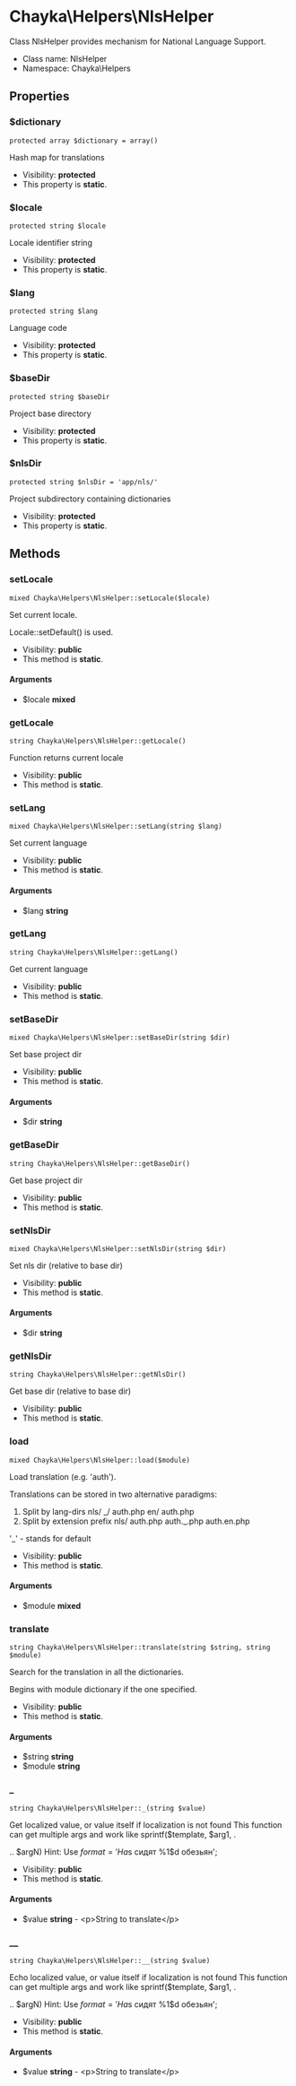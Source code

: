 Chayka\Helpers\NlsHelper
===============

Class NlsHelper provides mechanism for National Language Support.




* Class name: NlsHelper
* Namespace: Chayka\Helpers





Properties
----------


### $dictionary

    protected array $dictionary = array()

Hash map for translations



* Visibility: **protected**
* This property is **static**.


### $locale

    protected string $locale

Locale identifier string



* Visibility: **protected**
* This property is **static**.


### $lang

    protected string $lang

Language code



* Visibility: **protected**
* This property is **static**.


### $baseDir

    protected string $baseDir

Project base directory



* Visibility: **protected**
* This property is **static**.


### $nlsDir

    protected string $nlsDir = 'app/nls/'

Project subdirectory containing dictionaries



* Visibility: **protected**
* This property is **static**.


Methods
-------


### setLocale

    mixed Chayka\Helpers\NlsHelper::setLocale($locale)

Set current locale.

Locale::setDefault() is used.

* Visibility: **public**
* This method is **static**.


#### Arguments
* $locale **mixed**



### getLocale

    string Chayka\Helpers\NlsHelper::getLocale()

Function returns current locale



* Visibility: **public**
* This method is **static**.




### setLang

    mixed Chayka\Helpers\NlsHelper::setLang(string $lang)

Set current language



* Visibility: **public**
* This method is **static**.


#### Arguments
* $lang **string**



### getLang

    string Chayka\Helpers\NlsHelper::getLang()

Get current language



* Visibility: **public**
* This method is **static**.




### setBaseDir

    mixed Chayka\Helpers\NlsHelper::setBaseDir(string $dir)

Set base project dir



* Visibility: **public**
* This method is **static**.


#### Arguments
* $dir **string**



### getBaseDir

    string Chayka\Helpers\NlsHelper::getBaseDir()

Get base project dir



* Visibility: **public**
* This method is **static**.




### setNlsDir

    mixed Chayka\Helpers\NlsHelper::setNlsDir(string $dir)

Set nls dir (relative to base dir)



* Visibility: **public**
* This method is **static**.


#### Arguments
* $dir **string**



### getNlsDir

    string Chayka\Helpers\NlsHelper::getNlsDir()

Get base dir (relative to base dir)



* Visibility: **public**
* This method is **static**.




### load

    mixed Chayka\Helpers\NlsHelper::load($module)

Load translation (e.g. 'auth').

Translations can be stored in two alternative paradigms:
1. Split by lang-dirs
nls/
  _/
    auth.php
  en/
    auth.php
2. Split by extension prefix
nls/
  auth.php
  auth._.php
  auth.en.php

'_' - stands for default

* Visibility: **public**
* This method is **static**.


#### Arguments
* $module **mixed**



### translate

    string Chayka\Helpers\NlsHelper::translate(string $string, string $module)

Search for the translation in all the dictionaries.

Begins with module dictionary if the one specified.

* Visibility: **public**
* This method is **static**.


#### Arguments
* $string **string**
* $module **string**



### _

    string Chayka\Helpers\NlsHelper::_(string $value)

Get localized value, or value itself if localization is not found
This function can get multiple args and work like sprintf($template, $arg1, .

.. $argN)
Hint: Use $format = 'На %2$s сидят %1$d обезьян';

* Visibility: **public**
* This method is **static**.


#### Arguments
* $value **string** - &lt;p&gt;String to translate&lt;/p&gt;



### __

    string Chayka\Helpers\NlsHelper::__(string $value)

Echo localized value, or value itself if localization is not found
This function can get multiple args and work like sprintf($template, $arg1, .

.. $argN)
Hint: Use $format = 'На %2$s сидят %1$d обезьян';

* Visibility: **public**
* This method is **static**.


#### Arguments
* $value **string** - &lt;p&gt;String to translate&lt;/p&gt;


